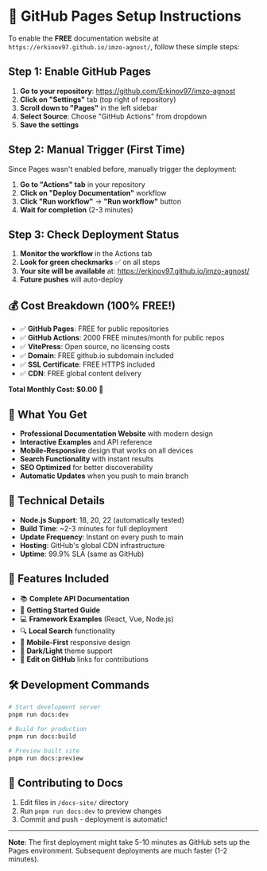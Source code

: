 # 🚀 GitHub Pages Setup Instructions

To enable the **FREE** documentation website at
`https://erkinov97.github.io/imzo-agnost/`, follow these simple steps:

## Step 1: Enable GitHub Pages

1. **Go to your repository**: https://github.com/Erkinov97/imzo-agnost
2. **Click on "Settings"** tab (top right of repository)
3. **Scroll down to "Pages"** in the left sidebar
4. **Select Source**: Choose "GitHub Actions" from dropdown
5. **Save the settings**

## Step 2: Manual Trigger (First Time)

Since Pages wasn't enabled before, manually trigger the deployment:

1. **Go to "Actions" tab** in your repository
2. **Click on "Deploy Documentation"** workflow
3. **Click "Run workflow"** → **"Run workflow"** button
4. **Wait for completion** (2-3 minutes)

## Step 3: Check Deployment Status

1. **Monitor the workflow** in the Actions tab
2. **Look for green checkmarks** ✅ on all steps
3. **Your site will be available** at: https://erkinov97.github.io/imzo-agnost/
4. **Future pushes** will auto-deploy

## 💰 Cost Breakdown (100% FREE!)

- ✅ **GitHub Pages**: FREE for public repositories
- ✅ **GitHub Actions**: 2000 FREE minutes/month for public repos
- ✅ **VitePress**: Open source, no licensing costs
- ✅ **Domain**: FREE github.io subdomain included
- ✅ **SSL Certificate**: FREE HTTPS included
- ✅ **CDN**: FREE global content delivery

**Total Monthly Cost: $0.00** 💯

## 🌟 What You Get

- **Professional Documentation Website** with modern design
- **Interactive Examples** and API reference
- **Mobile-Responsive** design that works on all devices
- **Search Functionality** with instant results
- **SEO Optimized** for better discoverability
- **Automatic Updates** when you push to main branch

## 🔧 Technical Details

- **Node.js Support**: 18, 20, 22 (automatically tested)
- **Build Time**: ~2-3 minutes for full deployment
- **Update Frequency**: Instant on every push to main
- **Hosting**: GitHub's global CDN infrastructure
- **Uptime**: 99.9% SLA (same as GitHub)

## 📱 Features Included

- 📚 **Complete API Documentation**
- 🚀 **Getting Started Guide**
- 💻 **Framework Examples** (React, Vue, Node.js)
- 🔍 **Local Search** functionality
- 📱 **Mobile-First** responsive design
- 🌙 **Dark/Light** theme support
- 📝 **Edit on GitHub** links for contributions

## 🛠️ Development Commands

```bash
# Start development server
pnpm run docs:dev

# Build for production
pnpm run docs:build

# Preview built site
pnpm run docs:preview
```

## 🤝 Contributing to Docs

1. Edit files in `/docs-site/` directory
2. Run `pnpm run docs:dev` to preview changes
3. Commit and push - deployment is automatic!

---

**Note**: The first deployment might take 5-10 minutes as GitHub sets up the
Pages environment. Subsequent deployments are much faster (1-2 minutes).
